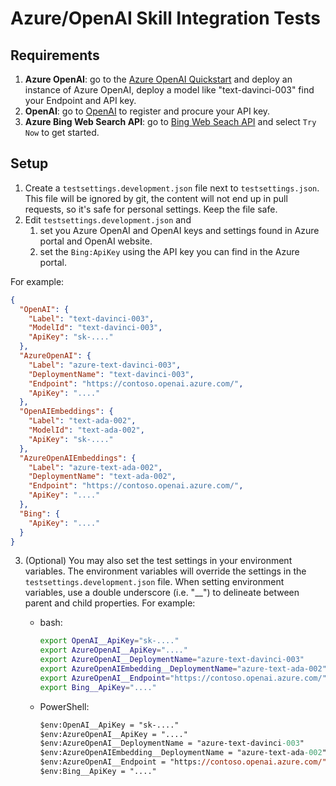 ﻿# Azure/OpenAI Skill Integration Tests

## Requirements

1. **Azure OpenAI**: go to the [Azure OpenAI Quickstart](https://learn.microsoft.com/en-us/azure/cognitive-services/openai/quickstart)
   and deploy an instance of Azure OpenAI, deploy a model like "text-davinci-003" find your Endpoint and API key.
2. **OpenAI**: go to [OpenAI](https://openai.com/api/) to register and procure your API key.
3. **Azure Bing Web Search API**: go to [Bing Web Seach API](https://www.microsoft.com/en-us/bing/apis/bing-web-search-api)
   and select `Try Now` to get started.

## Setup

1. Create a `testsettings.development.json` file next to `testsettings.json`. This file will be ignored by git,
   the content will not end up in pull requests, so it's safe for personal settings. Keep the file safe.
2. Edit `testsettings.development.json` and
    1. set you Azure OpenAI and OpenAI keys and settings found in Azure portal and OpenAI website.
    2. set the `Bing:ApiKey` using the API key you can find in the Azure portal.

For example:

```json
{
  "OpenAI": {
    "Label": "text-davinci-003",
    "ModelId": "text-davinci-003",
    "ApiKey": "sk-...."
  },
  "AzureOpenAI": {
    "Label": "azure-text-davinci-003",
    "DeploymentName": "text-davinci-003",
    "Endpoint": "https://contoso.openai.azure.com/",
    "ApiKey": "...."
  },
  "OpenAIEmbeddings": {
    "Label": "text-ada-002",
    "ModelId": "text-ada-002",
    "ApiKey": "sk-...."
  },
  "AzureOpenAIEmbeddings": {
    "Label": "azure-text-ada-002",
    "DeploymentName": "text-ada-002",
    "Endpoint": "https://contoso.openai.azure.com/",
    "ApiKey": "...."
  },
  "Bing": {
    "ApiKey": "...."
  }
}
```

3. (Optional) You may also set the test settings in your environment variables. The environment variables will override the settings in the `testsettings.development.json` file. When setting environment variables, use a double underscore (i.e. "\_\_") to delineate between parent and child properties. For example:

    - bash:

      ```bash
      export OpenAI__ApiKey="sk-...."
      export AzureOpenAI__ApiKey="...."
      export AzureOpenAI__DeploymentName="azure-text-davinci-003"
      export AzureOpenAIEmbedding__DeploymentName="azure-text-ada-002"
      export AzureOpenAI__Endpoint="https://contoso.openai.azure.com/"
      export Bing__ApiKey="...."
      ```

    - PowerShell:

      ```ps
      $env:OpenAI__ApiKey = "sk-...."
      $env:AzureOpenAI__ApiKey = "...."
      $env:AzureOpenAI__DeploymentName = "azure-text-davinci-003"
      $env:AzureOpenAIEmbedding__DeploymentName = "azure-text-ada-002"
      $env:AzureOpenAI__Endpoint = "https://contoso.openai.azure.com/"
      $env:Bing__ApiKey = "...."
      ```
